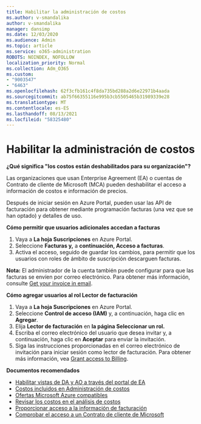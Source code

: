 ```yaml
---
title: Habilitar la administración de costos
ms.author: v-smandalika
author: v-smandalika
manager: dansimp
ms.date: 12/03/2020
ms.audience: Admin
ms.topic: article
ms.service: o365-administration
ROBOTS: NOINDEX, NOFOLLOW
localization_priority: Normal
ms.collection: Adm_O365
ms.custom:
- "9003547"
- "6463"
ms.openlocfilehash: 62f3cfb161c4f8da735bd288a2d6e22971b4aada
ms.sourcegitcommit: ab75f66355116e995b3cb5505465b31989339e28
ms.translationtype: MT
ms.contentlocale: es-ES
ms.lasthandoff: 08/13/2021
ms.locfileid: "58325480"
---
```

# <a name="enable-cost-management"></a>Habilitar la administración de costos

**¿Qué significa "los costos están deshabilitados para su organización"?**

Las organizaciones que usan Enterprise Agreement (EA) o cuentas de Contrato de cliente de Microsoft (MCA) pueden deshabilitar el acceso a información de costos e información de precios.

Después de iniciar sesión en Azure Portal, pueden usar las API de facturación para obtener mediante programación facturas (una vez que se han optado) y detalles de uso.

**Cómo permitir que usuarios adicionales accedan a facturas**

1. Vaya a **La hoja Suscripciones** en Azure Portal.
2. Seleccione **Facturas y,** a **continuación, Acceso a facturas**.
3. Activa el acceso, seguido de guardar los cambios, para permitir que los usuarios con roles de ámbito de suscripción descarguen facturas.

**Nota:** El administrador de la cuenta también puede configurar para que las facturas se envíen por correo electrónico. Para obtener más información, consulte [Get your invoice in email](https://docs.microsoft.com/azure/cost-management-billing/manage/download-azure-invoice-daily-usage-date?).

**Cómo agregar usuarios al rol Lector de facturación**

1. Vaya a **La hoja Suscripciones** en Azure Portal.
2. Seleccione **Control de acceso (IAM)** y, a continuación, haga clic en **Agregar**.
3. Elija **Lector de facturación** en **la página Seleccionar un rol.**
4. Escriba el correo electrónico del usuario que desea invitar y, a continuación, haga clic en **Aceptar** para enviar la invitación.
5. Siga las instrucciones proporcionadas en el correo electrónico de invitación para iniciar sesión como lector de facturación. Para obtener más información, vea [Grant access to Billing](https://docs.microsoft.com/azure/cost-management-billing/manage/manage-billing-access?WT.mc_id=Portal-Microsoft_Azure_Support#opt-in).

**Documentos recomendados**

- [Habilitar vistas de DA y AO a través del portal de EA](https://docs.microsoft.com/azure/cost-management-billing/costs/assign-access-acm-data?WT.mc_id=Portal-Microsoft_Azure_Support#enable-access-to-costs-in-the-ea-portal)
- [Costos incluidos en Administración de costos](https://docs.microsoft.com/azure/cost-management-billing/costs/understand-cost-mgt-data?WT.mc_id=Portal-Microsoft_Azure_Support#costs-included-in-cost-management)
- [Ofertas Microsoft Azure compatibles](https://docs.microsoft.com/azure/cost-management-billing/costs/understand-cost-mgt-data?WT.mc_id=Portal-Microsoft_Azure_Support#supported-microsoft-azure-offers)
- [Revisar los costos en el análisis de costos](https://docs.microsoft.com/azure/cost-management-billing/costs/quick-acm-cost-analysis?WT.mc_id=Portal-Microsoft_Azure_Support&tabs=azure-portal#review-costs-in-cost-analysis)
- [Proporcionar acceso a la información de facturación](https://docs.microsoft.com/azure/cost-management-billing/manage/manage-billing-access?WT.mc_id=Portal-Microsoft_Azure_Support)
- [Comprobar el acceso a un Contrato de cliente de Microsoft](https://docs.microsoft.com/azure/cost-management-billing/manage/download-azure-invoice-daily-usage-date?WT.mc_id=Portal-Microsoft_Azure_Support#check-access-to-a-microsoft-customer-agreement)






